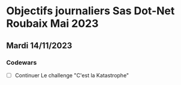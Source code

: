 
# Objectifs journaliers Sas Dot-Net Roubaix Mai 2023

## Mardi 14/11/2023

### Codewars

- [ ] Continuer Le challenge "C'est la Katastrophe"
